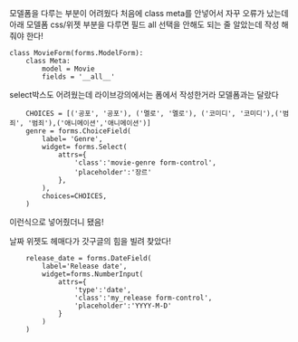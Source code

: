 모델폼을 다루는 부분이 어려웠다 처음에 class meta를 안넣어서 자꾸 오류가 났는데 아래 모델폼 css/위젯 부분을 다루면 필드 all 선택을 안해도 되는 줄 알았는데 작성 해 줘야 한다!

```
class MovieForm(forms.ModelForm):
    class Meta:
        model = Movie
        fields = '__all__'
```



select박스도 어려웠는데 라이브강의에서는 폼에서 작성한거라 모델폼과는 달랐다

````
    CHOICES = [('공포', '공포'), ('멜로', '멜로'), ('코미디', '코미디'),('범죄', '범죄'),('애니메이션','애니메이션')]
    genre = forms.ChoiceField(
        label= 'Genre',
        widget= forms.Select(
            attrs={
                'class':'movie-genre form-control',
                'placeholder':'장르'
            },
        ),
        choices=CHOICES,
    )
````

이런식으로 넣어줬더니 됐음!



날짜 위젯도 헤매다가 갓구글의 힘을 빌려 찾았다!

```
    release_date = forms.DateField(
        label='Release date',
        widget=forms.NumberInput(
            attrs={
                'type':'date',
                'class':'my_release form-control',
                'placeholder':'YYYY-M-D'
            }
        )
    )
```

